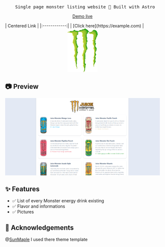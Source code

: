 <pre align="center">
  Single page monster listing website 🚀 Built with Astro
</pre>

<p style="text-align: center;">
  <a href="https://metanef.github.io/Mworld/">Demo live</a>
</p>
| Centered Link |
|:------------:|
| [Click here](https://example.com) |



<div align="center">
<img alt="Frosti Logo" src="public/monster.png" width="100px">
</div>

## 📷 Preview

![preview](./public/screenshot.png)

## ✨ Features

- ✅ List of every Monster energy drink existing
- ✅ Flavor and informations
- ✅ Pictures

## 🎉 Acknowledgements

@[SunMaple](https://www.saroprock.com/) I used there theme template
